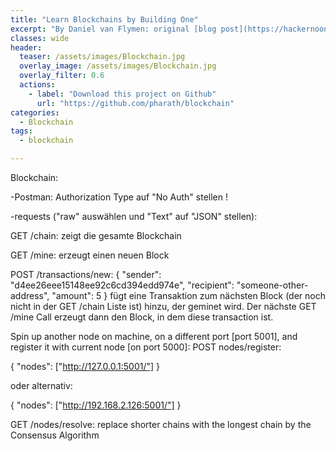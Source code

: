 ```yaml
---
title: "Learn Blockchains by Building One"
excerpt: "By Daniel van Flymen: original [blog post](https://hackernoon.com/learn-blockchains-by-building-one-117428612f46)"
classes: wide
header:
  teaser: /assets/images/Blockchain.jpg
  overlay_image: /assets/images/Blockchain.jpg
  overlay_filter: 0.6
  actions:
    - label: "Download this project on Github"
      url: "https://github.com/pharath/blockchain"
categories:
  - Blockchain
tags:
  - blockchain

---
```


Blockchain:

-Postman: Authorization Type auf "No Auth" stellen !

-requests ("raw" auswählen und "Text" auf "JSON" stellen):

GET /chain:
zeigt die gesamte Blockchain

GET /mine:
erzeugt einen neuen Block

POST /transactions/new:
{
    "sender": "d4ee26eee15148ee92c6cd394edd974e",
    "recipient": "someone-other-address",
    "amount": 5
}
fügt eine Transaktion zum nächsten Block (der noch nicht in der GET /chain Liste ist) hinzu, der geminet wird. Der nächste GET /mine Call erzeugt dann den Block, in dem diese transaction ist.

Spin up another node on machine, on a different port [port 5001], and register it with current node [on port 5000]:
POST nodes/register:

{
    "nodes": ["http://127.0.0.1:5001/"]
}

oder alternativ:

{
    "nodes": ["http://192.168.2.126:5001/"]
}

GET /nodes/resolve:
replace shorter chains with the longest chain by the Consensus Algorithm
